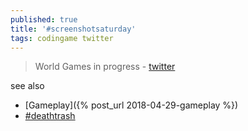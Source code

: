 ```yaml
---
published: true
title: '#screenshotsaturday'
tags: codingame twitter
---
```

> World Games in progress - [twitter](https://twitter.com/search?q=%23screenshotsaturday&src=tyah)

see also
- [Gameplay]({% post_url 2018-04-29-gameplay %})
- [#deathtrash](https://twitter.com/hashtag/deathtrash?src=hash)

